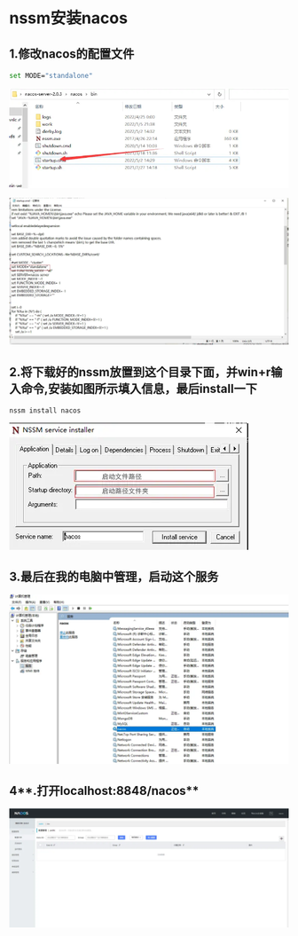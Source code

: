 # nssm安装nacos

## 1.修改nacos的配置文件

```sh
set MODE="standalone"
```

![](../../pic/nacos1.png)



![nacos配置文件修改2.png](../../pic/nacos配置文件修改2.png)



## 2.**将下载好的nssm放置到这个目录下面，并win+r输入命令,安装如图所示填入信息，最后install一下** 

```sh
nssm install nacos
```

![nssm安装路径.png](../../pic/nssm安装路径.png)

## 3.最后在我的电脑中管理，启动这个服务

![windows打开服务.png](../../pic/windows打开服务.png)

## 4**.打开localhost:8848/nacos** 

![nacos启动.png](../../pic/nacos启动.png)